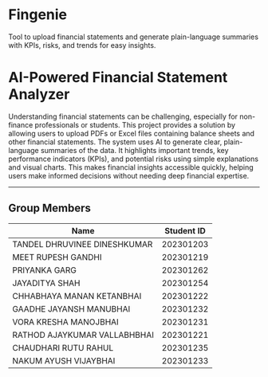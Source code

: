 # Fingenie
Tool to upload financial statements and generate plain-language summaries with KPIs, risks, and trends for easy insights.
# AI-Powered Financial Statement Analyzer

Understanding financial statements can be challenging, especially for non-finance 
professionals or students. This project provides a solution by allowing users to upload 
PDFs or Excel files containing balance sheets and other financial statements. The 
system uses AI to generate clear, plain-language summaries of the data. It highlights 
important trends, key performance indicators (KPIs), and potential risks using simple 
explanations and visual charts. This makes financial insights accessible quickly, helping 
users make informed decisions without needing deep financial expertise. 

---

## Group Members

| Name | Student ID |
|------|------------|
| TANDEL DHRUVINEE DINESHKUMAR | 202301203 |
| MEET RUPESH GANDHI           | 202301219 |
| PRIYANKA GARG                | 202301262 |
| JAYADITYA SHAH               | 202301254 |
| CHHABHAYA MANAN KETANBHAI    | 202301222 |
| GAADHE JAYANSH MANUBHAI      | 202301232 |
| VORA KRESHA MANOJBHAI        | 202301231 |
| RATHOD AJAYKUMAR VALLABHBHAI | 202301221 |
| CHAUDHARI RUTU RAHUL         | 202301235 |
| NAKUM AYUSH VIJAYBHAI        | 202301233 |
